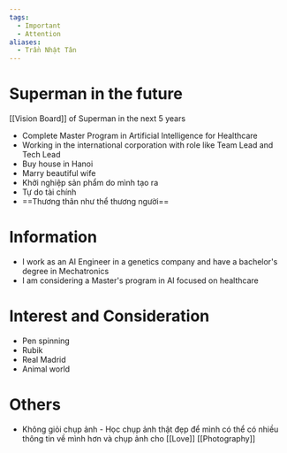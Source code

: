 ```yaml
---
tags:
  - Important
  - Attention
aliases:
  - Trần Nhật Tân
---
```

# Superman in the future

[[Vision Board]] of Superman in the next 5 years

- Complete Master Program in Artificial Intelligence for Healthcare
- Working in the international corporation with role like Team Lead and Tech Lead
- Buy house in Hanoi
- Marry beautiful wife
- Khởi nghiệp sản phẩm do mình tạo ra
- Tự do tài chính
- ==Thương thân như thể thương người==
# Information

- I work as an AI Engineer in a genetics company and have a bachelor's degree in Mechatronics
- I am considering a Master's program in AI focused on healthcare

# Interest and Consideration

- Pen spinning
- Rubik
- Real Madrid
- Animal world

# Others

- Không giỏi chụp ảnh - Học chụp ảnh thật đẹp để mình có thể có nhiều thông tin về mình hơn và chụp ảnh cho [[Love]] [[Photography]]